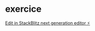 # exercice

[Edit in StackBlitz next generation editor ⚡️](https://stackblitz.com/~/github.com/Nneibaff/exercice)